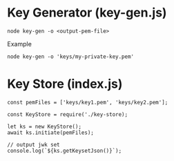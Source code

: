 # Key Generator (key-gen.js)
```
node key-gen -o <output-pem-file>
```

Example
```
node key-gen -o 'keys/my-private-key.pem'
```
# Key Store (index.js)

```
const pemFiles = ['keys/key1.pem', 'keys/key2.pem'];

const KeyStore = require('./key-store);

let ks = new KeyStore();
await ks.initiate(pemFiles);

// output jwk set
console.log(`${ks.getKeysetJson()}`);
```